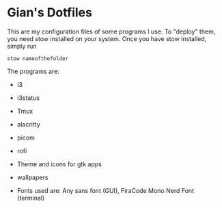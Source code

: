 # Gian's Dotfiles

This are my configuration files of some programs I use. To "deploy" them, you need stow installed on your system. Once you have stow installed, simply run

```
stow nameofthefolder
```

The programs are:

- i3
- i3status
- Tmux
- alacritty
- picom
- rofi
- Theme and icons for gtk apps
- wallpapers

- Fonts used are: Any sans font (GUI), FiraCode Mono Nerd Font (terminal)
